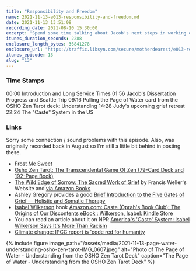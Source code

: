 ```yaml
---
title: "Responsibility and Freedom"
name: 2021-11-13-e013-responsibility-and-freedom.md
date: 2021-11-13 13:51:08
recording_date: 2021-08-10 15:30:00
excerpt: "Spend some time talking about Jacob's next steps in working on his Ph.D.. They use  _OSHO Zen Tarot Deck_ to pull the _Page of Water: Understanding_ card. They talk about the five gates of grief and Judy's upcoming retreat she is facilitating. They also talk about the Black Lives Matter movement and a book relating the treatment of Black Americans in the US and various caste systems around the world."
itunes_duration_seconds: 2288
enclosure_length_bytes: 36841278
enclosure_url: "https://traffic.libsyn.com/secure/motherdearest/e013-responsibility-and-freedom.mp3"
itunes_episode: 13
slug: "13"
---
```



### Time Stamps

00:00 Introduction and Long Service Times
01:56 Jacob's Dissertation Progress and Seattle Trip
09:16 Pulling the Page of Water card from the OSHO Zen Tarot deck: Understanding
14:28 Judy's upcoming grief retreat
22:24 The "Caste" System in the US


### Links

Sorry some connection / sound problems with this episode. Also, was originally recorded back in August so I'm still a little bit behind in posting these.

- [Frost Me Sweet](https://www.frostmesweetbakeryandbistro.com/)
- [Osho Zen Tarot: The Transcendental Game Of Zen (79-Card Deck and 192-Page Book)](https://www.amazon.com/Osho-Zen-Tarot-Transcendental-192-Page/dp/0312117337/)
- [The Wild Edge of Sorrow: The Sacred Work of Grief](https://www.francisweller.net/the-wild-edge-of-sorrow-the-sacred-work-of-grief.html) by Francis Weller's Website and [via Amazon Books](https://www.amazon.com/Wild-Edge-Sorrow-Rituals-Renewal/dp/1583949763)
- Ashley Gregory provides a good [Brief Introduction to the Five Gates of Grief — Holistic and Somatic Therapy](https://www.lifebydesigntherapy.com/blog/a-brief-introduction-to-the-five-gates-of-grief/10/2020)
- [Isabel Wilkerson](https://www.isabelwilkerson.com/) book [Amazon.com: Caste (Oprah's Book Club): The Origins of Our Discontents eBook : Wilkerson, Isabel: Kindle Store](https://www.amazon.com/Caste-Origins-Discontents-Isabel-Wilkerson-ebook/dp/B084FLWDQG/ref=sr_1_2?keywords=Caste%3A+The+Origins+of+Our+Discontents&qid=1636828253&sr=8-2)
- You can read an article about it on NPR [America's 'Caste' System: Isabel Wilkerson Says It's More Than Racism](https://www.npr.org/2020/08/04/898574852/its-more-than-racism-isabel-wilkerson-explains-america-s-caste-system)
- [Climate change: IPCC report is 'code red for humanity](https://www.bbc.com/news/science-environment-58130705)


{% include figure image_path="/assets/media/2021-11-13-page-water-understanding-osho-zen-tarot-IMG_0607.jpeg" alt="Photo of The Page of Water - Understanding from the OSHO Zen Tarot Deck" caption="The Page of Water - Understanding from the OSHO Zen Tarot Deck" %}

